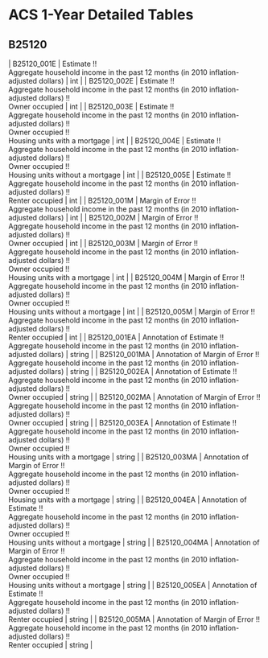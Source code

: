 # ACS 1-Year Detailed Tables

## B25120

| B25120_001E | Estimate !!<br>Aggregate household income in the past 12 months (in 2010 inflation-adjusted dollars) | int |
| B25120_002E | Estimate !!<br>Aggregate household income in the past 12 months (in 2010 inflation-adjusted dollars) !!<br>Owner occupied | int |
| B25120_003E | Estimate !!<br>Aggregate household income in the past 12 months (in 2010 inflation-adjusted dollars) !!<br>Owner occupied !!<br>Housing units with a mortgage | int |
| B25120_004E | Estimate !!<br>Aggregate household income in the past 12 months (in 2010 inflation-adjusted dollars) !!<br>Owner occupied !!<br>Housing units without a mortgage | int |
| B25120_005E | Estimate !!<br>Aggregate household income in the past 12 months (in 2010 inflation-adjusted dollars) !!<br>Renter occupied | int |
| B25120_001M | Margin of Error !!<br>Aggregate household income in the past 12 months (in 2010 inflation-adjusted dollars) | int |
| B25120_002M | Margin of Error !!<br>Aggregate household income in the past 12 months (in 2010 inflation-adjusted dollars) !!<br>Owner occupied | int |
| B25120_003M | Margin of Error !!<br>Aggregate household income in the past 12 months (in 2010 inflation-adjusted dollars) !!<br>Owner occupied !!<br>Housing units with a mortgage | int |
| B25120_004M | Margin of Error !!<br>Aggregate household income in the past 12 months (in 2010 inflation-adjusted dollars) !!<br>Owner occupied !!<br>Housing units without a mortgage | int |
| B25120_005M | Margin of Error !!<br>Aggregate household income in the past 12 months (in 2010 inflation-adjusted dollars) !!<br>Renter occupied | int |
| B25120_001EA | Annotation of Estimate !!<br>Aggregate household income in the past 12 months (in 2010 inflation-adjusted dollars) | string |
| B25120_001MA | Annotation of Margin of Error !!<br>Aggregate household income in the past 12 months (in 2010 inflation-adjusted dollars) | string |
| B25120_002EA | Annotation of Estimate !!<br>Aggregate household income in the past 12 months (in 2010 inflation-adjusted dollars) !!<br>Owner occupied | string |
| B25120_002MA | Annotation of Margin of Error !!<br>Aggregate household income in the past 12 months (in 2010 inflation-adjusted dollars) !!<br>Owner occupied | string |
| B25120_003EA | Annotation of Estimate !!<br>Aggregate household income in the past 12 months (in 2010 inflation-adjusted dollars) !!<br>Owner occupied !!<br>Housing units with a mortgage | string |
| B25120_003MA | Annotation of Margin of Error !!<br>Aggregate household income in the past 12 months (in 2010 inflation-adjusted dollars) !!<br>Owner occupied !!<br>Housing units with a mortgage | string |
| B25120_004EA | Annotation of Estimate !!<br>Aggregate household income in the past 12 months (in 2010 inflation-adjusted dollars) !!<br>Owner occupied !!<br>Housing units without a mortgage | string |
| B25120_004MA | Annotation of Margin of Error !!<br>Aggregate household income in the past 12 months (in 2010 inflation-adjusted dollars) !!<br>Owner occupied !!<br>Housing units without a mortgage | string |
| B25120_005EA | Annotation of Estimate !!<br>Aggregate household income in the past 12 months (in 2010 inflation-adjusted dollars) !!<br>Renter occupied | string |
| B25120_005MA | Annotation of Margin of Error !!<br>Aggregate household income in the past 12 months (in 2010 inflation-adjusted dollars) !!<br>Renter occupied | string |

